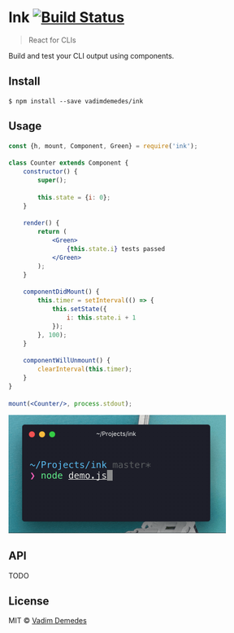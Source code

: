 # Ink [![Build Status](https://travis-ci.org/vadimdemedes/ink.svg?branch=master)](https://travis-ci.org/vadimdemedes/ink)

> React for CLIs

Build and test your CLI output using components.


## Install

```
$ npm install --save vadimdemedes/ink
```


## Usage

```jsx
const {h, mount, Component, Green} = require('ink');

class Counter extends Component {
	constructor() {
		super();

		this.state = {i: 0};
	}

	render() {
		return (
			<Green>
				{this.state.i} tests passed
			</Green>
		);
	}

	componentDidMount() {
		this.timer = setInterval(() => {
			this.setState({
				i: this.state.i + 1
			});
		}, 100);
	}

	componentWillUnmount() {
		clearInterval(this.timer);
	}
}

mount(<Counter/>, process.stdout);
```

<img src="media/demo.gif" width="428" height="232">


## API

TODO


## License

MIT © [Vadim Demedes](https://github.com/vadimdemedes)
